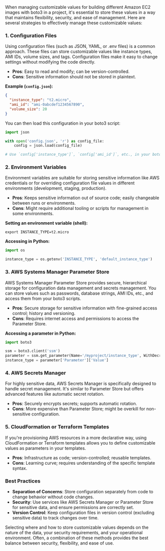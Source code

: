 When managing customizable values for building different Amazon EC2 images with boto3 in a project, it's essential to store these values in a way that maintains flexibility, security, and ease of management. Here are several strategies to effectively manage these customizable values:

### 1. **Configuration Files**

Using configuration files (such as JSON, YAML, or .env files) is a common approach. These files can store customizable values like instance types, AMI IDs, volume sizes, and tags. Configuration files make it easy to change settings without modifying the code directly.

- **Pros**: Easy to read and modify; can be version-controlled.
- **Cons**: Sensitive information should not be stored in plaintext.

**Example (`config.json`):**

```json
{
  "instance_type": "t2.micro",
  "ami_id": "ami-0abcdef1234567890",
  "volume_size": 20
}
```

You can then load this configuration in your boto3 script:

```python
import json

with open('config.json', 'r') as config_file:
    config = json.load(config_file)

# Use `config['instance_type']`, `config['ami_id']`, etc., in your boto3 calls.
```

### 2. **Environment Variables**

Environment variables are suitable for storing sensitive information like AWS credentials or for overriding configuration file values in different environments (development, staging, production).

- **Pros**: Keeps sensitive information out of source code; easily changeable between runs or environments.
- **Cons**: Might require additional tooling or scripts for management in some environments.

**Setting an environment variable (shell):**

```shell
export INSTANCE_TYPE=t2.micro
```

**Accessing in Python:**

```python
import os

instance_type = os.getenv('INSTANCE_TYPE', 'default_instance_type')
```

### 3. **AWS Systems Manager Parameter Store**

AWS Systems Manager Parameter Store provides secure, hierarchical storage for configuration data management and secrets management. You can store values such as passwords, database strings, AMI IDs, etc., and access them from your boto3 scripts.

- **Pros**: Secure storage for sensitive information with fine-grained access control; history and versioning.
- **Cons**: Requires internet access and permissions to access the Parameter Store.

**Accessing a parameter in Python:**

```python
import boto3

ssm = boto3.client('ssm')
parameter = ssm.get_parameter(Name='/myproject/instance_type', WithDecryption=True)
instance_type = parameter['Parameter']['Value']
```

### 4. **AWS Secrets Manager**

For highly sensitive data, AWS Secrets Manager is specifically designed to handle secret management. It's similar to Parameter Store but offers advanced features like automatic secret rotation.

- **Pros**: Securely encrypts secrets; supports automatic rotation.
- **Cons**: More expensive than Parameter Store; might be overkill for non-sensitive configuration.

### 5. **CloudFormation or Terraform Templates**

If you're provisioning AWS resources in a more declarative way, using CloudFormation or Terraform templates allows you to define customizable values as parameters in your templates.

- **Pros**: Infrastructure as code; version-controlled; reusable templates.
- **Cons**: Learning curve; requires understanding of the specific template syntax.

### Best Practices

- **Separation of Concerns**: Store configuration separately from code to change behavior without code changes.
- **Security**: Use services like AWS Secrets Manager or Parameter Store for sensitive data, and ensure permissions are correctly set.
- **Version Control**: Keep configuration files in version control (excluding sensitive data) to track changes over time.

Selecting where and how to store customizable values depends on the nature of the data, your security requirements, and your operational environment. Often, a combination of these methods provides the best balance between security, flexibility, and ease of use.
